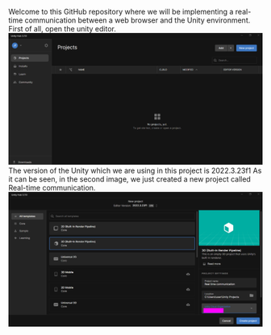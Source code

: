 Welcome to this GitHub repository where we will be implementing a real-time communication between a web browser and the Unity environment.
First of all, open the unity editor. 
![Open the Unity Hub and create a new project with the whatever name you want](Images/1.png)
The version of the Unity which we are using in this project is 2022.3.23f1
As it can be seen, in the second image, we just created a new project called  Real-time communication.
![](Images/2.png)



